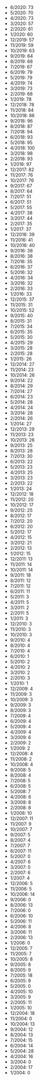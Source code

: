 *  6/2020: 73
*  5/2020: 70
*  4/2020: 73
*  3/2020: 57
*  2/2020: 61
*  1/2020: 60
*  12/2019: 57
*  11/2019: 59
*  10/2019: 63
*  9/2019: 64
*  8/2019: 68
*  7/2019: 67
*  6/2019: 79
*  5/2019: 79
*  4/2019: 74
*  3/2019: 73
*  2/2019: 68
*  1/2019: 78
*  12/2018: 78
*  11/2018: 84
*  10/2018: 86
*  9/2018: 96
*  8/2018: 87
*  7/2018: 94
*  6/2018: 93
*  5/2018: 95
*  4/2018: 100
*  3/2018: 98
*  2/2018: 93
*  1/2018: 97
*  12/2017: 82
*  11/2017: 76
*  10/2017: 76
*  9/2017: 67
*  8/2017: 64
*  7/2017: 51
*  6/2017: 51
*  5/2017: 55
*  4/2017: 38
*  3/2017: 44
*  2/2017: 35
*  1/2017: 37
*  12/2016: 39
*  11/2016: 41
*  10/2016: 40
*  9/2016: 38
*  8/2016: 38
*  7/2016: 35
*  6/2016: 37
*  5/2016: 32
*  4/2016: 34
*  3/2016: 32
*  2/2016: 33
*  1/2016: 33
*  12/2015: 37
*  11/2015: 31
*  10/2015: 52
*  9/2015: 40
*  8/2015: 31
*  7/2015: 34
*  6/2015: 35
*  5/2015: 30
*  4/2015: 29
*  3/2015: 28
*  2/2015: 28
*  1/2015: 26
*  12/2014: 27
*  11/2014: 23
*  10/2014: 26
*  9/2014: 22
*  8/2014: 29
*  7/2014: 27
*  6/2014: 23
*  5/2014: 28
*  4/2014: 24
*  3/2014: 28
*  2/2014: 26
*  1/2014: 27
*  12/2013: 29
*  11/2013: 23
*  10/2013: 26
*  9/2013: 25
*  8/2013: 28
*  7/2013: 30
*  6/2013: 22
*  5/2013: 23
*  4/2013: 25
*  3/2013: 23
*  2/2013: 22
*  1/2013: 24
*  12/2012: 18
*  11/2012: 20
*  10/2012: 17
*  9/2012: 25
*  8/2012: 17
*  7/2012: 20
*  6/2012: 20
*  5/2012: 17
*  4/2012: 15
*  3/2012: 21
*  2/2012: 13
*  1/2012: 15
*  12/2011: 13
*  11/2011: 14
*  10/2011: 14
*  9/2011: 18
*  8/2011: 12
*  7/2011: 12
*  6/2011: 11
*  5/2011: 3
*  4/2011: 5
*  3/2011: 2
*  2/2011: 5
*  1/2011: 3
*  12/2010: 3
*  11/2010: 3
*  10/2010: 3
*  9/2010: 4
*  8/2010: 4
*  7/2010: 4
*  6/2010: 1
*  5/2010: 2
*  4/2010: 2
*  3/2010: 2
*  2/2010: 3
*  1/2010: 1
*  12/2009: 4
*  11/2009: 3
*  10/2009: 3
*  9/2009: 3
*  8/2009: 3
*  7/2009: 4
*  6/2009: 4
*  5/2009: 4
*  4/2009: 4
*  3/2009: 6
*  2/2009: 2
*  1/2009: 2
*  12/2008: 4
*  11/2008: 2
*  10/2008: 4
*  9/2008: 5
*  8/2008: 4
*  7/2008: 5
*  6/2008: 5
*  5/2008: 7
*  4/2008: 6
*  3/2008: 8
*  2/2008: 8
*  1/2008: 10
*  12/2007: 11
*  11/2007: 9
*  10/2007: 7
*  9/2007: 5
*  8/2007: 4
*  7/2007: 7
*  6/2007: 11
*  5/2007: 0
*  4/2007: 6
*  3/2007: 0
*  2/2007: 6
*  1/2007: 4
*  12/2006: 5
*  11/2006: 5
*  10/2006: 14
*  9/2006: 0
*  8/2006: 13
*  7/2006: 0
*  6/2006: 10
*  5/2006: 11
*  4/2006: 8
*  3/2006: 11
*  2/2006: 13
*  1/2006: 0
*  12/2005: 7
*  11/2005: 7
*  10/2005: 8
*  9/2005: 8
*  8/2005: 9
*  7/2005: 18
*  6/2005: 9
*  5/2005: 0
*  4/2005: 10
*  3/2005: 9
*  2/2005: 11
*  1/2005: 10
*  12/2004: 18
*  11/2004: 0
*  10/2004: 13
*  9/2004: 12
*  8/2004: 13
*  7/2004: 15
*  6/2004: 14
*  5/2004: 28
*  4/2004: 16
*  3/2004: 0
*  2/2004: 17
*  1/2004: 0